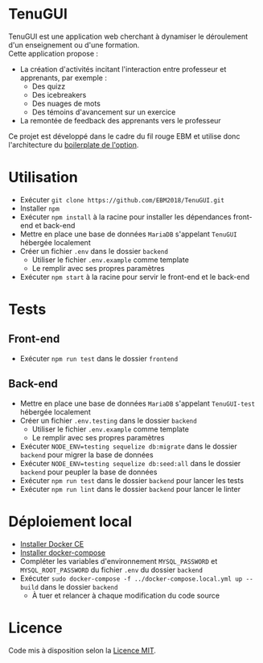 # TenuGUI

TenuGUI est une application web cherchant à dynamiser le déroulement d'un enseignement ou d'une formation.  
Cette application propose :
* La création d'activités incitant l'interaction entre professeur et apprenants, par exemple :
    * Des quizz
    * Des icebreakers
    * Des nuages de mots
    * Des témoins d'avancement sur un exercice
* La remontée de feedback des apprenants vers le professeur

Ce projet est développé dans le cadre du fil rouge EBM et utilise donc l'architecture du [boilerplate de l'option](https://github.com/EBM2018/filrouge-boilerplate).

# Utilisation

* Exécuter `git clone https://github.com/EBM2018/TenuGUI.git`
* Installer `npm`
* Exécuter `npm install` à la racine pour installer les dépendances front-end et back-end
* Mettre en place une base de données `MariaDB` s'appelant `TenuGUI` hébergée localement
* Créer un fichier `.env` dans le dossier `backend`
    * Utiliser le fichier `.env.example` comme template
    * Le remplir avec ses propres paramètres
* Exécuter `npm start` à la racine pour servir le front-end et le back-end

# Tests

## Front-end

* Exécuter `npm run test` dans le dossier `frontend`

## Back-end

* Mettre en place une base de données `MariaDB` s'appelant `TenuGUI-test` hébergée localement
* Créer un fichier `.env.testing` dans le dossier `backend`
    * Utiliser le fichier `.env.example` comme template
    * Le remplir avec ses propres paramètres
* Exécuter `NODE_ENV=testing sequelize db:migrate` dans le dossier `backend` pour migrer la base de données
* Exécuter `NODE_ENV=testing sequelize db:seed:all` dans le dossier `backend` pour peupler la base de données
* Exécuter `npm run test` dans le dossier `backend` pour lancer les tests
* Exécuter `npm run lint` dans le dossier `backend` pour lancer le linter

# Déploiement local

* [Installer Docker CE](https://docs.docker.com/install/)
* [Installer docker-compose](https://docs.docker.com/compose/install/)
* Compléter les variables d'environnement `MYSQL_PASSWORD` et `MYSQL_ROOT_PASSWORD` du fichier `.env` du dossier `backend`
* Exécuter `sudo docker-compose -f ../docker-compose.local.yml up --build` dans le dossier `backend`
    * À tuer et relancer à chaque modification du code source

# Licence

Code mis à disposition selon la [Licence MIT](./LICENSE).